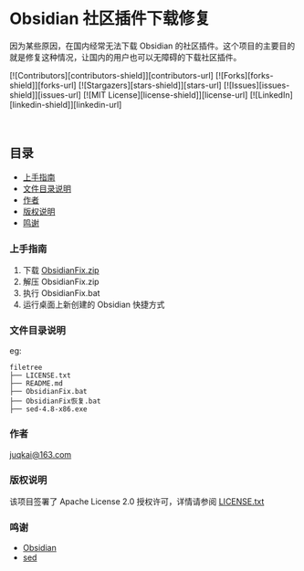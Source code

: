 

# Obsidian 社区插件下载修复

因为某些原因，在国内经常无法下载 Obsidian 的社区插件。这个项目的主要目的就是修复这种情况，让国内的用户也可以无障碍的下载社区插件。

<!-- PROJECT SHIELDS -->

[![Contributors][contributors-shield]][contributors-url]
[![Forks][forks-shield]][forks-url]
[![Stargazers][stars-shield]][stars-url]
[![Issues][issues-shield]][issues-url]
[![MIT License][license-shield]][license-url]
[![LinkedIn][linkedin-shield]][linkedin-url]

<!-- PROJECT LOGO -->
<br />


 
## 目录

- [上手指南](#上手指南)
- [文件目录说明](#文件目录说明)
- [作者](#作者)
- [版权说明](#版权说明)
- [鸣谢](#鸣谢)

### 上手指南

1. 下载 [ObsidianFix.zip](https://gitee.com/juqkai/obsidian-community-plugins-fix/attach_files/876306/download/obsidianFix.zip)
2. 解压 ObsidianFix.zip
3. 执行 ObsidianFix.bat
4. 运行桌面上新创建的 Obsidian 快捷方式

### 文件目录说明
eg:

```
filetree 
├── LICENSE.txt
├── README.md
├── ObsidianFix.bat
├── ObsidianFix恢复.bat
├── sed-4.8-x86.exe

```

### 作者

juqkai@163.com

### 版权说明

该项目签署了 Apache License 2.0 授权许可，详情请参阅 [LICENSE.txt](https://github.com/juqkai/Obsidian-community-plugins-fix/blob/master/LICENSE)

### 鸣谢


- [Obsidian](https://Obsidian.md)
- [sed](https://github.com/mbuilov/sed-windows)

